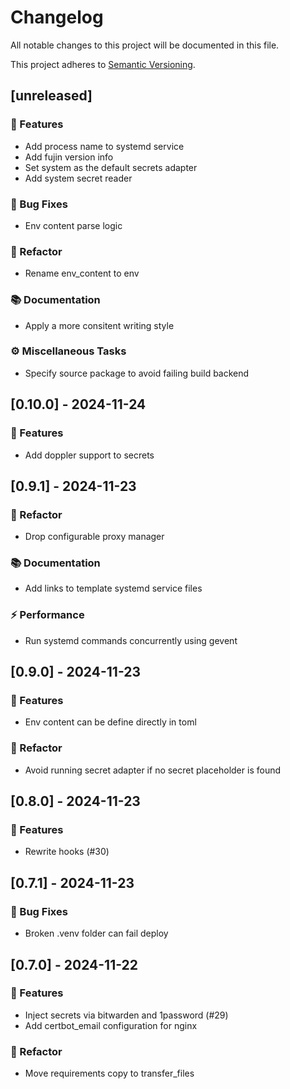 # Changelog

All notable changes to this project will be documented in this file.

This project adheres to [Semantic Versioning](https://semver.org/spec/v2.0.0.html).

## [unreleased]

### 🚀 Features

- Add process name to systemd service
- Add fujin version info
- Set system as the default secrets adapter
- Add system secret reader

### 🐛 Bug Fixes

- Env content parse logic

### 🚜 Refactor

- Rename env_content to env

### 📚 Documentation

- Apply a more consitent writing style

### ⚙️ Miscellaneous Tasks

- Specify source package to avoid failing build backend

## [0.10.0] - 2024-11-24

### 🚀 Features

- Add doppler support to secrets

## [0.9.1] - 2024-11-23

### 🚜 Refactor

- Drop configurable proxy manager

### 📚 Documentation

- Add links to template systemd service files

### ⚡ Performance

- Run systemd commands concurrently using gevent

## [0.9.0] - 2024-11-23

### 🚀 Features

- Env content can be define directly in toml

### 🚜 Refactor

- Avoid running secret adapter if no secret placeholder is found

## [0.8.0] - 2024-11-23

### 🚀 Features

- Rewrite hooks (#30)

## [0.7.1] - 2024-11-23

### 🐛 Bug Fixes

- Broken .venv folder can fail deploy

## [0.7.0] - 2024-11-22

### 🚀 Features

- Inject secrets via bitwarden and 1password (#29)
- Add certbot_email configuration for nginx

### 🚜 Refactor

- Move requirements copy to transfer_files

<!-- generated by git-cliff -->
